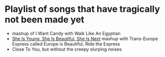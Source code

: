 # Playlist of songs that have tragically not been made yet

- mashup of I Want Candy with Walk Like An Egyptian
- [She Is Young, She Is Beautiful, She Is Next][] mashup with Trans-Europe Express called Europe is Beautiful, Ride the Express
- Close To You, but without the creepy slurping noises

[She Is Young, She Is Beautiful, She Is Next]: https://www.youtube.com/watch?v=IGqeyQhBPMI
